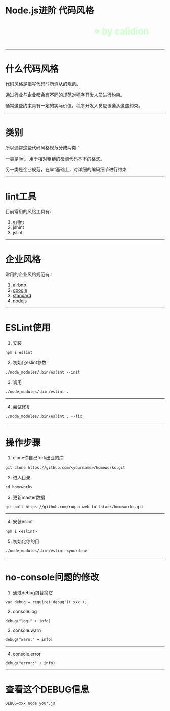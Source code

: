 <!--
$theme: gaia
template: gaia
-->


Node.js进阶
代码风格<p style="text-align:right;font-size:28px;margin-right:50px;color:#cFc;">:star: by calidion</p>
===
---
什么代码风格
===

代码风格是指写代码时所遵从的规范。

通过行业与企业都会有不同的规范对程序开发人员进行约束。

通常这些约束具有一定的实际价值，程序开发人员应该遵从这些约束。

---
类别
===
所以通常这些代码风格规范分成两类：

一类是lint，用于相对粗糙的检测代码基本的格式。

另一类是企业规范，在lint基础上，对详细的编码细节进行约束


---
lint工具
===

目前常用的风格工具有:

1. [eslint](https://eslint.org/)
2. jshint
3. jslint

---
企业风格
===

常用的企业风格规范有：

1. [airbnb](https://github.com/airbnb/javascript)
2. [google](https://google.github.io/styleguide/jsguide.html)
3. [standard](https://standardjs.com/)
4. [nodejs](https://github.com/felixge/node-style-guide)

---
ESLint使用
===
1. 安装
```
npm i eslint
```
2. 初始化eslint参数

```
./node_modules/.bin/eslint --init
```

3. 调用
```
./node_modules/.bin/eslint .
```
---

4. 尝试修复
```
./node_modules/.bin/eslint . --fix
```
---
操作步骤
===
1. clone你自己fork出业的库
```
git clone https://github.com/<yourname>/homeworks.git
```

2. 进入目录
```
cd homeworks
```

3. 更新master数据
```
git pull https://github.com/rugao-web-fullstack/homeworks.git
```
---
4. 安装eslint
```
npm i <eslint>
```
5. 初始化你的目
```
./node_modules/.bin/eslint <yourdir>
```
---
no-console问题的修改
===
1. 通过debug包替换它
```
var debug = require('debug')('xxx');
```
2. console.log
```
debug("log:" + info)
```
3. console.warn
```
debug("warn:" + info)
```

---
4. console.error
```
debug("error:" + info)
```

---
查看这个DEBUG信息
===
```
DEBUG=xxx node your.js
```



